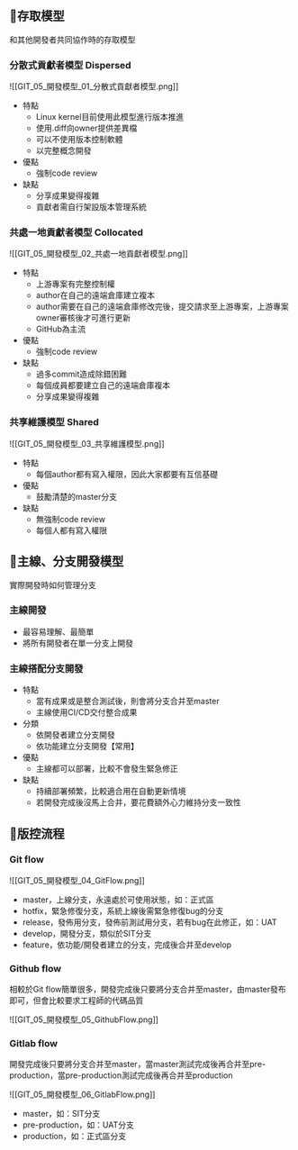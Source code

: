 ## 🧾存取模型
和其他開發者共同協作時的存取模型
### 分散式貢獻者模型 Dispersed
![[GIT_05_開發模型_01_分散式貢獻者模型.png]]

- 特點
	- Linux kernel目前使用此模型進行版本推進
	- 使用.diff向owner提供差異檔
	- 可以不使用版本控制軟體
	- 以完整概念開發
- 優點
	- 強制code review
- 缺點
	- 分享成果變得複雜
	- 貢獻者需自行架設版本管理系統

### 共處一地貢獻者模型 Collocated
![[GIT_05_開發模型_02_共處一地貢獻者模型.png]]

- 特點
	- 上游專案有完整控制權
	- author在自己的遠端倉庫建立複本
	- author需要在自己的遠端倉庫修改完後，提交請求至上游專案，上游專案owner審核後才可進行更新
	- GitHub為主流
- 優點
	- 強制code review
- 缺點
	- 過多commit造成除錯困難
	- 每個成員都要建立自己的遠端倉庫複本
	- 分享成果變得複雜

### 共享維護模型 Shared
![[GIT_05_開發模型_03_共享維護模型.png]]

- 特點
	- 每個author都有寫入權限，因此大家都要有互信基礎
- 優點
	- 鼓勵清楚的master分支
- 缺點
	- 無強制code review
	- 每個人都有寫入權限

## 🧾主線、分支開發模型
實際開發時如何管理分支

### 主線開發
- 最容易理解、最簡單
- 將所有開發者在單一分支上開發

### 主線搭配分支開發
- 特點
	- 當有成果或是整合測試後，則會將分支合并至master
	- 主線使用CI/CD交付整合成果
- 分類
	- 依開發者建立分支開發
	- 依功能建立分支開發【常用】
- 優點
	- 主線都可以部署，比較不會發生緊急修正
- 缺點
	- 持續部署頻繁，比較適合用在自動更新情境
	- 若開發完成後沒馬上合并，要花費額外心力維持分支一致性

## 🧾版控流程
### Git flow
![[GIT_05_開發模型_04_GitFlow.png]]

- master，上線分支，永遠處於可使用狀態，如：正式區
- hotfix，緊急修復分支，系統上線後需緊急修復bug的分支
- release，發佈用分支，發佈前測試用分支，若有bug在此修正，如：UAT
- develop，開發分支，類似於SIT分支
- feature，依功能/開發者建立的分支，完成後合并至develop

### Github flow
相較於Git flow簡單很多，開發完成後只要將分支合并至master，由master發布即可，但會比較要求工程師的代碼品質

![[GIT_05_開發模型_05_GithubFlow.png]]

### Gitlab flow
開發完成後只要將分支合并至master，當master測試完成後再合并至pre-production，當pre-production測試完成後再合并至production

![[GIT_05_開發模型_06_GitlabFlow.png]]

- master，如：SIT分支
- pre-production，如：UAT分支
- production，如：正式區分支
